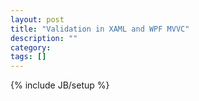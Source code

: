 ```yaml
---
layout: post
title: "Validation in XAML and WPF MVVC"
description: ""
category: 
tags: []
---
```

{% include JB/setup %}

